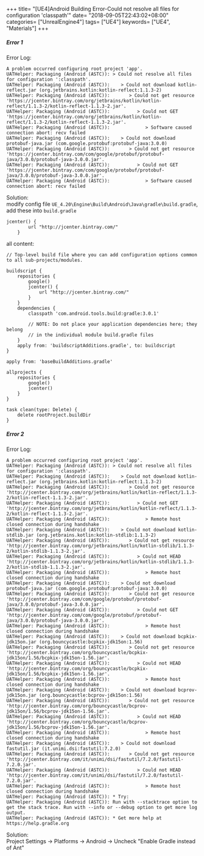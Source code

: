 +++
title= "[UE4]Android Building Error-Could not resolve all files for configuration 'classpath'"
date= "2018-09-05T22:43:02+08:00"
categories= ["UnrealEngine4"]
tags= ["UE4"]
keywords= ["UE4", "Materials"]
+++

##### Error 1

Error Log:

    A problem occurred configuring root project 'app'.
    UATHelper: Packaging (Android (ASTC)): > Could not resolve all files for configuration ':classpath'.
    UATHelper: Packaging (Android (ASTC)):    > Could not download kotlin-reflect.jar (org.jetbrains.kotlin:kotlin-reflect:1.1.3-2)
    UATHelper: Packaging (Android (ASTC)):       > Could not get resource 'https://jcenter.bintray.com/org/jetbrains/kotlin/kotlin-reflect/1.1.3-2/kotlin-reflect-1.1.3-2.jar'.
    UATHelper: Packaging (Android (ASTC)):          > Could not GET 'https://jcenter.bintray.com/org/jetbrains/kotlin/kotlin-reflect/1.1.3-2/kotlin-reflect-1.1.3-2.jar'.
    UATHelper: Packaging (Android (ASTC)):             > Software caused connection abort: recv failed
    UATHelper: Packaging (Android (ASTC)):    > Could not download protobuf-java.jar (com.google.protobuf:protobuf-java:3.0.0)
    UATHelper: Packaging (Android (ASTC)):       > Could not get resource 'https://jcenter.bintray.com/com/google/protobuf/protobuf-java/3.0.0/protobuf-java-3.0.0.jar'.
    UATHelper: Packaging (Android (ASTC)):          > Could not GET 'https://jcenter.bintray.com/com/google/protobuf/protobuf-java/3.0.0/protobuf-java-3.0.0.jar'.
    UATHelper: Packaging (Android (ASTC)):             > Software caused connection abort: recv failed
    
Solution:  
modify config file `UE_4.20\Engine\Build\Android\Java\gradle\build.gradle`,  
add these into `build.gradle`

    jcenter() {
            url "http://jcenter.bintray.com/"
        }

all content:

    // Top-level build file where you can add configuration options common to all sub-projects/modules.

    buildscript {
        repositories {
            google()
            jcenter() {
                url "http://jcenter.bintray.com/"
            }
        }
        dependencies {
            classpath 'com.android.tools.build:gradle:3.0.1'

            // NOTE: Do not place your application dependencies here; they belong
            // in the individual module build.gradle files
        }
        apply from: 'buildscriptAdditions.gradle', to: buildscript
    }

    apply from: 'baseBuildAdditions.gradle'

    allprojects {
        repositories {
            google()
            jcenter()
        }
    }

    task clean(type: Delete) {
        delete rootProject.buildDir
    }


##### Error 2
    
Error Log:
    
    A problem occurred configuring root project 'app'.
    UATHelper: Packaging (Android (ASTC)): > Could not resolve all files for configuration ':classpath'.
    UATHelper: Packaging (Android (ASTC)):    > Could not download kotlin-reflect.jar (org.jetbrains.kotlin:kotlin-reflect:1.1.3-2)
    UATHelper: Packaging (Android (ASTC)):       > Could not get resource 'http://jcenter.bintray.com/org/jetbrains/kotlin/kotlin-reflect/1.1.3-2/kotlin-reflect-1.1.3-2.jar'.
    UATHelper: Packaging (Android (ASTC)):          > Could not GET 'http://jcenter.bintray.com/org/jetbrains/kotlin/kotlin-reflect/1.1.3-2/kotlin-reflect-1.1.3-2.jar'.
    UATHelper: Packaging (Android (ASTC)):             > Remote host closed connection during handshake
    UATHelper: Packaging (Android (ASTC)):    > Could not download kotlin-stdlib.jar (org.jetbrains.kotlin:kotlin-stdlib:1.1.3-2)
    UATHelper: Packaging (Android (ASTC)):       > Could not get resource 'http://jcenter.bintray.com/org/jetbrains/kotlin/kotlin-stdlib/1.1.3-2/kotlin-stdlib-1.1.3-2.jar'.
    UATHelper: Packaging (Android (ASTC)):          > Could not HEAD 'http://jcenter.bintray.com/org/jetbrains/kotlin/kotlin-stdlib/1.1.3-2/kotlin-stdlib-1.1.3-2.jar'.
    UATHelper: Packaging (Android (ASTC)):             > Remote host closed connection during handshake
    UATHelper: Packaging (Android (ASTC)):    > Could not download protobuf-java.jar (com.google.protobuf:protobuf-java:3.0.0)
    UATHelper: Packaging (Android (ASTC)):       > Could not get resource 'http://jcenter.bintray.com/com/google/protobuf/protobuf-java/3.0.0/protobuf-java-3.0.0.jar'.
    UATHelper: Packaging (Android (ASTC)):          > Could not GET 'http://jcenter.bintray.com/com/google/protobuf/protobuf-java/3.0.0/protobuf-java-3.0.0.jar'.
    UATHelper: Packaging (Android (ASTC)):             > Remote host closed connection during handshake
    UATHelper: Packaging (Android (ASTC)):    > Could not download bcpkix-jdk15on.jar (org.bouncycastle:bcpkix-jdk15on:1.56)
    UATHelper: Packaging (Android (ASTC)):       > Could not get resource 'http://jcenter.bintray.com/org/bouncycastle/bcpkix-jdk15on/1.56/bcpkix-jdk15on-1.56.jar'.
    UATHelper: Packaging (Android (ASTC)):          > Could not HEAD 'http://jcenter.bintray.com/org/bouncycastle/bcpkix-jdk15on/1.56/bcpkix-jdk15on-1.56.jar'.
    UATHelper: Packaging (Android (ASTC)):             > Remote host closed connection during handshake
    UATHelper: Packaging (Android (ASTC)):    > Could not download bcprov-jdk15on.jar (org.bouncycastle:bcprov-jdk15on:1.56)
    UATHelper: Packaging (Android (ASTC)):       > Could not get resource 'http://jcenter.bintray.com/org/bouncycastle/bcprov-jdk15on/1.56/bcprov-jdk15on-1.56.jar'.
    UATHelper: Packaging (Android (ASTC)):          > Could not HEAD 'http://jcenter.bintray.com/org/bouncycastle/bcprov-jdk15on/1.56/bcprov-jdk15on-1.56.jar'.
    UATHelper: Packaging (Android (ASTC)):             > Remote host closed connection during handshake
    UATHelper: Packaging (Android (ASTC)):    > Could not download fastutil.jar (it.unimi.dsi:fastutil:7.2.0)
    UATHelper: Packaging (Android (ASTC)):       > Could not get resource 'http://jcenter.bintray.com/it/unimi/dsi/fastutil/7.2.0/fastutil-7.2.0.jar'.
    UATHelper: Packaging (Android (ASTC)):          > Could not HEAD 'http://jcenter.bintray.com/it/unimi/dsi/fastutil/7.2.0/fastutil-7.2.0.jar'.
    UATHelper: Packaging (Android (ASTC)):             > Remote host closed connection during handshake
    UATHelper: Packaging (Android (ASTC)): * Try:
    UATHelper: Packaging (Android (ASTC)): Run with --stacktrace option to get the stack trace. Run with --info or --debug option to get more log output.
    UATHelper: Packaging (Android (ASTC)): * Get more help at https://help.gradle.org
    
Solution:  
Project Settings -> Platforms -> Android -> Uncheck "Enable Gradle instead of Ant"
